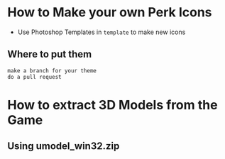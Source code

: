 # How to Make your own Perk Icons

* Use Photoshop Templates in `template` to make new icons

## Where to put them

    make a branch for your theme
    do a pull request

# How to extract 3D Models from the Game

## Using umodel_win32.zip





